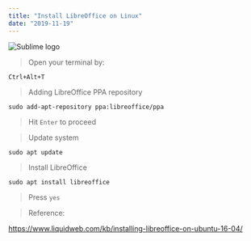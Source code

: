 ```yaml
---
title: "Install LibreOffice on Linux"
date: "2019-11-19"
---
```


![](https://i.imgur.com/t5FghyM.png "Sublime logo")

> Open your terminal by: 
```
Ctrl+Alt+T
```

> Adding LibreOffice PPA repository
```
sudo add-apt-repository ppa:libreoffice/ppa
```

> Hit <code>Enter</code> to proceed

> Update system
```
sudo apt update
```

> Install LibreOffice
```
sudo apt install libreoffice
```

> Press <code>yes</code>

> Reference: 

https://www.liquidweb.com/kb/installing-libreoffice-on-ubuntu-16-04/



